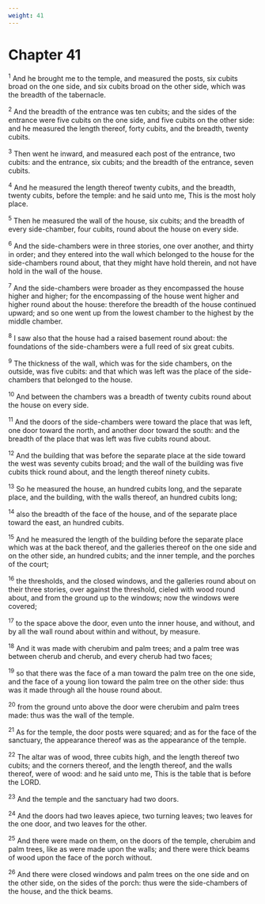 ```yaml
---
weight: 41
---
```


# Chapter 41

<sup>1</sup> And he brought me to the temple, and measured the posts, six cubits broad on the one side, and six cubits broad on the other side, which was the breadth of the tabernacle. 

<sup>2</sup> And the breadth of the entrance was ten cubits; and the sides of the entrance were five cubits on the one side, and five cubits on the other side: and he measured the length thereof, forty cubits, and the breadth, twenty cubits. 

<sup>3</sup> Then went he inward, and measured each post of the entrance, two cubits: and the entrance, six cubits; and the breadth of the entrance, seven cubits. 

<sup>4</sup> And he measured the length thereof twenty cubits, and the breadth, twenty cubits, before the temple: and he said unto me, This is the most holy place. 

<sup>5</sup> Then he measured the wall of the house, six cubits; and the breadth of every side-chamber, four cubits, round about the house on every side. 

<sup>6</sup> And the side-chambers were in three stories, one over another, and thirty in order; and they entered into the wall which belonged to the house for the side-chambers round about, that they might have hold therein, and not have hold in the wall of the house. 

<sup>7</sup> And the side-chambers were broader as they encompassed the house higher and higher; for the encompassing of the house went higher and higher round about the house: therefore the breadth of the house continued upward; and so one went up from the lowest chamber to the highest by the middle chamber. 

<sup>8</sup> I saw also that the house had a raised basement round about: the foundations of the side-chambers were a full reed of six great cubits. 

<sup>9</sup> The thickness of the wall, which was for the side chambers, on the outside, was five cubits: and that which was left was the place of the side-chambers that belonged to the house. 

<sup>10</sup> And between the chambers was a breadth of twenty cubits round about the house on every side. 

<sup>11</sup> And the doors of the side-chambers were toward the place that was left, one door toward the north, and another door toward the south: and the breadth of the place that was left was five cubits round about. 

<sup>12</sup> And the building that was before the separate place at the side toward the west was seventy cubits broad; and the wall of the building was five cubits thick round about, and the length thereof ninety cubits. 

<sup>13</sup> So he measured the house, an hundred cubits long, and the separate place, and the building, with the walls thereof, an hundred cubits long; 

<sup>14</sup> also the breadth of the face of the house, and of the separate place toward the east, an hundred cubits. 

<sup>15</sup> And he measured the length of the building before the separate place which was at the back thereof, and the galleries thereof on the one side and on the other side, an hundred cubits; and the inner temple, and the porches of the court; 

<sup>16</sup> the thresholds, and the closed windows, and the galleries round about on their three stories, over against the threshold, cieled with wood round about, and from the ground up to the windows; now the windows were covered; 

<sup>17</sup> to the space above the door, even unto the inner house, and without, and by all the wall round about within and without, by measure. 

<sup>18</sup> And it was made with cherubim and palm trees; and a palm tree was between cherub and cherub, and every cherub had two faces; 

<sup>19</sup> so that there was the face of a man toward the palm tree on the one side, and the face of a young lion toward the palm tree on the other side: thus was it made through all the house round about. 

<sup>20</sup> from the ground unto above the door were cherubim and palm trees made: thus was the wall of the temple. 

<sup>21</sup> As for the temple, the door posts were squared; and as for the face of the sanctuary, the appearance thereof was as the appearance of the temple. 

<sup>22</sup> The altar was of wood, three cubits high, and the length thereof two cubits; and the corners thereof, and the length thereof, and the walls thereof, were of wood: and he said unto me, This is the table that is before the LORD. 

<sup>23</sup> And the temple and the sanctuary had two doors. 

<sup>24</sup> And the doors had two leaves apiece, two turning leaves; two leaves for the one door, and two leaves for the other. 

<sup>25</sup> And there were made on them, on the doors of the temple, cherubim and palm trees, like as were made upon the walls; and there were thick beams of wood upon the face of the porch without. 

<sup>26</sup> And there were closed windows and palm trees on the one side and on the other side, on the sides of the porch: thus were the side-chambers of the house, and the thick beams. 


